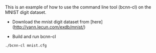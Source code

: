 This is an example of how to use the command line tool (bcnn-cl) on the MNIST digit dataset.

* Download the mnist digit dataset from [here] (http://yann.lecun.com/exdb/mnist/) 

* Build and run bcnn-cl
```
./bcnn-cl mnist.cfg
```


